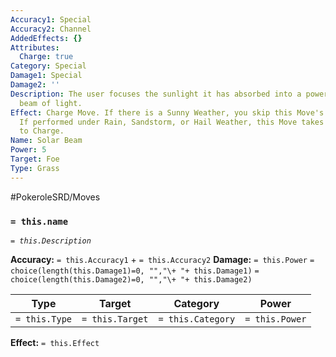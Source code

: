 ```yaml
---
Accuracy1: Special
Accuracy2: Channel
AddedEffects: {}
Attributes:
  Charge: true
Category: Special
Damage1: Special
Damage2: ''
Description: The user focuses the sunlight it has absorbed into a powerful and devastating
  beam of light.
Effect: Charge Move. If there is a Sunny Weather, you skip this Move's Charge action.
  If performed under Rain, Sandstorm, or Hail Weather, this Move takes two actions
  to Charge.
Name: Solar Beam
Power: 5
Target: Foe
Type: Grass
---
```


#PokeroleSRD/Moves

### `= this.name`
*`= this.Description`*

**Accuracy:** `= this.Accuracy1` + `= this.Accuracy2`
**Damage:** `= this.Power` `= choice(length(this.Damage1)=0, "","\+ "+ this.Damage1)` `= choice(length(this.Damage2)=0, "","\+ "+ this.Damage2)`

| Type          | Target          | Category          | Power          |
| ------------- | --------------- | ----------------  | -------------- |
| `= this.Type` | `= this.Target` | `= this.Category` | `= this.Power` | 

**Effect:** `= this.Effect`